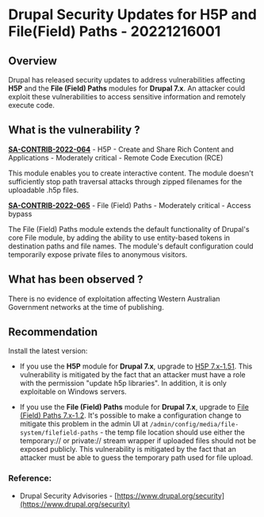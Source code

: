 # Drupal Security Updates for H5P and File(Field) Paths - 20221216001

## Overview
Drupal has released security updates to address vulnerabilities affecting **H5P** and the **File (Field) Paths** modules for **Drupal 7.x**.   An attacker could exploit these vulnerabilities to access sensitive information and remotely execute code.

## What is the vulnerability ?

**[SA-CONTRIB-2022-064](https://www.drupal.org/sa-contrib-2022-064)** - H5P - Create and Share Rich Content and Applications - Moderately critical - Remote Code Execution (RCE)

This module enables you to create interactive content.  The module doesn't sufficiently stop path traversal attacks through zipped filenames for the uploadable .h5p files.

**[SA-CONTRIB-2022-065](https://www.drupal.org/sa-contrib-2022-065)** - File (Field) Paths - Moderately critical - Access bypass

The File (Field) Paths module extends the default functionality of Drupal's core File module, by adding the ability to use entity-based tokens in destination paths and file names.  The module's default configuration could temporarily expose private files to anonymous visitors.


## What has been observed ?

There is no evidence of exploitation affecting Western Australian Government networks at the time of publishing.

## Recommendation
Install the latest version:

-  If you use the **H5P** module for **Drupal 7.x**, upgrade to [H5P 7.x-1.51](https://www.drupal.org/project/h5p/releases/7.x-1.51).  This vulnerability is mitigated by the fact that an attacker must have a role with the permission "update h5p libraries". In addition, it is only exploitable on Windows servers.

-  If you use the **File (Field) Paths** module for **Drupal 7.x**, upgrade to [File (Field) Paths 7.x-1.2](https://www.drupal.org/project/filefield_paths/releases/7.x-1.2).  It's possible to make a configuration change to mitigate this problem in the admin UI at `/admin/config/media/file-system/filefield-paths` - the temp file location should use either the temporary:// or private:// stream wrapper if uploaded files should not be exposed publicly.  This vulnerability is mitigated by the fact that an attacker must be able to guess the temporary path used for file upload.

### Reference:

* Drupal Security Advisories - [https://www.drupal.org/security](https://www.drupal.org/security)